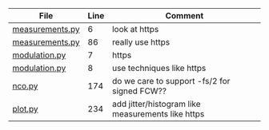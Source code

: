 | File | Line | Comment |
| ---- | ---- | ------- |
| [measurements.py](rfproto/measurements.py#L6) | 6 |  look at https |
| [measurements.py](rfproto/measurements.py#L86) | 86 |  really use https |
| [modulation.py](rfproto/modulation.py#L7) | 7 |  https |
| [modulation.py](rfproto/modulation.py#L8) | 8 |  use techniques like https |
| [nco.py](rfproto/nco.py#L174) | 174 |  do we care to support -fs/2 for signed FCW?? |
| [plot.py](rfproto/plot.py#L234) | 234 |  add jitter/histogram like measurements like https |
